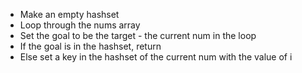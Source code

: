 * Make an empty hashset
* Loop through the nums array
* Set the goal to be the target - the current num in the loop
* If the goal is in the hashset, return
* Else set a key in the hashset of the current num with the value of i
